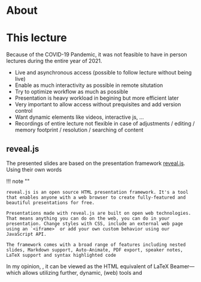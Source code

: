 
# About

# This lecture

Because of the COVID-19 Pandemic, it was not feasible to have in person lectures during the entire year of 2021.

* Live and asynchronous access (possible to follow lecture without being live)
* Enable as much interactivity as possible in remote situtation
* Try to optimize workflow as much as possible
* Presentation is heavy workload in begining but more efficient later
* Very important to allow access without prequisites and add version control
* Want dynamic elements like videos, interactive js, ...
* Recordings of entire lecture not flexible in case of adjustments / editing / memory footprint / resolution / searching of content

## reveal.js
The presented slides are based on the presentation framework [reveal.js](https://revealjs.com/).
Using their own words

!!! note ""

    reveal.js is an open source HTML presentation framework. It's a tool that enables anyone with a web browser to create fully-featured and beautiful presentations for free.

    Presentations made with reveal.js are built on open web technologies. That means anything you can do on the web, you can do in your presentation. Change styles with CSS, include an external web page using an `<iframe>` or add your own custom behavior using our JavaScript API.

    The framework comes with a broad range of features including nested slides, Markdown support, Auto-Animate, PDF export, speaker notes, LaTeX support and syntax highlighted code

In my opinion, , it can be viewed as the HTML equivalent of LaTeX Beamer&mdash;which allows utilizing further, dynamic, (web) tools and
